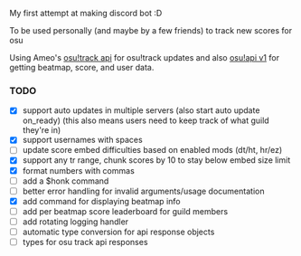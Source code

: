 My first attempt at making discord bot :D

To be used personally (and maybe by a few friends) to track new scores for osu

Using Ameo's [osu!track api](https://github.com/Ameobea/osutrack-api) for osu!track updates and also [osu!api v1](https://github.com/ppy/osu-api/wiki) for getting beatmap, score, and user data.

### TODO 
- [X]  support auto updates in multiple servers (also start auto update on_ready) (this also means users need to keep track of what guild they're in)
- [x]  support usernames with spaces
- [ ]  update score embed difficulties based on enabled mods (dt/ht, hr/ez)
- [x]  support any tr range, chunk scores by 10 to stay below embed size limit
- [x]  format numbers with commas
- [ ]  add a $honk command
- [ ]  better error handling for invalid arguments/usage documentation
- [X]  add command for displaying beatmap info 
- [ ]  add per beatmap score leaderboard for guild members
- [ ]  add rotating logging handler
- [ ]  automatic type conversion for api response objects
- [ ]  types for osu track api responses
